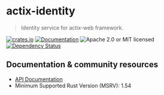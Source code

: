 # actix-identity

> Identity service for actix-web framework.

[![crates.io](https://img.shields.io/crates/v/actix-identity?label=latest)](https://crates.io/crates/actix-identity)
[![Documentation](https://docs.rs/actix-identity/badge.svg?version=0.4.0-beta.8)](https://docs.rs/actix-identity/0.4.0-beta.8)
![Apache 2.0 or MIT licensed](https://img.shields.io/crates/l/actix-identity)
[![Dependency Status](https://deps.rs/crate/actix-identity/0.4.0-beta.8/status.svg)](https://deps.rs/crate/actix-identity/0.4.0-beta.8)

## Documentation & community resources

* [API Documentation](https://docs.rs/actix-identity)
* Minimum Supported Rust Version (MSRV): 1.54
